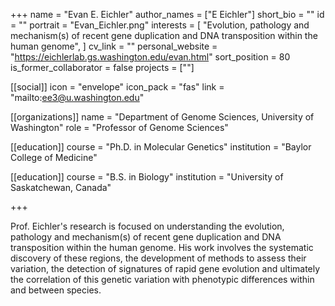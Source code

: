 +++
name = "Evan E. Eichler"
author_names = ["E Eichler"]
short_bio = ""
id = ""
portrait = "Evan_Eichler.png"
interests = [
  "Evolution, pathology and mechanism(s) of recent gene duplication and DNA transposition within the human genome",
]
cv_link = ""
personal_website = "https://eichlerlab.gs.washington.edu/evan.html"
sort_position = 80
is_former_collaborator = false
projects = [""]

[[social]]
    icon = "envelope"
    icon_pack = "fas"
    link = "mailto:ee3@u.washington.edu"

[[organizations]]
    name = "Department of Genome Sciences, University of Washington"
    role = "Professor of Genome Sciences"

[[education]]
  course = "Ph.D. in Molecular Genetics"
  institution = "Baylor College of Medicine"

[[education]]
  course = "B.S. in Biology"
  institution = "University of Saskatchewan, Canada"

+++

Prof. Eichler's research is focused on understanding the evolution, pathology and mechanism(s) of recent gene duplication and DNA transposition within the human genome. His work involves the systematic discovery of these regions, the development of methods to assess their variation, the detection of signatures of rapid gene evolution and ultimately the correlation of this genetic variation with phenotypic differences within and between species.
